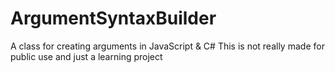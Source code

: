 # ArgumentSyntaxBuilder
A class for creating arguments in JavaScript & C#
This is not really made for public use and just a learning project

